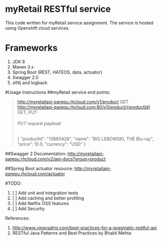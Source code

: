 # myRetail RESTful service
This code written for myRetail service assignment. The service is hosted using Openshift cloud services. 

# Frameworks
1. JDK 8
2. Maven 3.x
3. Spring Boot (REST, HATEOS, data, actuator)
4. Swagger 2.0
5. slf4j and logback

#Usage Instructions
##myRetail service end points:
  >http://myretailapi-parepu.rhcloud.com/v1/product GET
  >http://myretailapi-parepu.rhcloud.com:80/v1/product/{productId} GET, PUT
>###### PUT request payload
>    {
        "productId": "13860428",
        "name": "BIG LEBOWSKI, THE Blu-ray",
        "price": 10.0,
        "currency": "USD"
    }

##Swagger 2 Documentation:
    http://myretailapi-parepu.rhcloud.com/v2/api-docs?group=product
  
##Spring Boot actuator resource:
    http://myretailapi-parepu.rhcloud.com/actuator



#TODO:
1. [ ] Add unit and integration tests
2. [ ] Add caching and better profiling
3. [ ] Add Netflix OSS features
4. [ ] Add Security

References:
1. http://www.vinaysahni.com/best-practices-for-a-pragmatic-restful-api
2. RESTful Java Patterns and Best Practices by Bhakti Mehta
